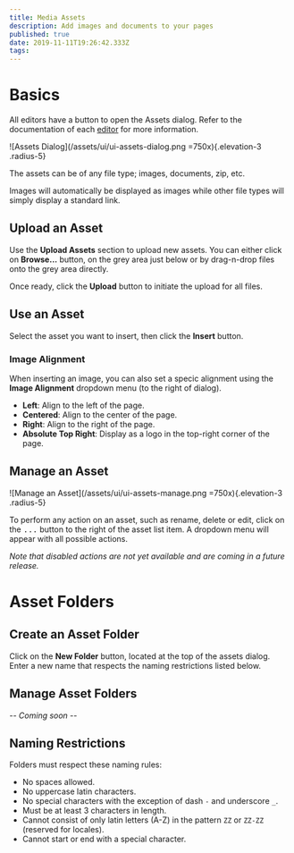 ```yaml
---
title: Media Assets
description: Add images and documents to your pages
published: true
date: 2019-11-11T19:26:42.333Z
tags: 
---
```


# Basics

All editors have a button to open the Assets dialog. Refer to the documentation of each [editor](/editors) for more information.

![Assets Dialog](/assets/ui/ui-assets-dialog.png =750x){.elevation-3 .radius-5}

The assets can be of any file type; images, documents, zip, etc.

Images will automatically be displayed as images while other file types will simply display a standard link.

## Upload an Asset

Use the **Upload Assets** section to upload new assets. You can either click on **Browse...** button, on the grey area just below or by drag-n-drop files onto the grey area directly.

Once ready, click the **Upload** button to initiate the upload for all files.

## Use an Asset

Select the asset you want to insert, then click the **Insert** button.

### Image Alignment

When inserting an image, you can also set a specic alignment using the **Image Alignment** dropdown menu (to the right of dialog).

- **Left**: Align to the left of the page.
- **Centered**: Align to the center of the page.
- **Right**: Align to the right of the page.
- **Absolute Top Right**: Display as a logo in the top-right corner of the page.

## Manage an Asset

![Manage an Asset](/assets/ui/ui-assets-manage.png =750x){.elevation-3 .radius-5}

To perform any action on an asset, such as rename, delete or edit, click on the <kbd>...</kbd> button to the right of the asset list item. A dropdown menu will appear with all possible actions.

*Note that disabled actions are not yet available and are coming in a future release.*

# Asset Folders

## Create an Asset Folder

Click on the **New Folder** button, located at the top of the assets dialog. Enter a new name that respects the naming restrictions listed below.

## Manage Asset Folders

*-- Coming soon --*

## Naming Restrictions

Folders must respect these naming rules:

- No spaces allowed.
- No uppercase latin characters.
- No special characters with the exception of dash `-` and underscore `_`.
- Must be at least 3 characters in length.
- Cannot consist of only latin letters (A-Z) in the pattern `ZZ` or `ZZ-ZZ` (reserved for locales).
- Cannot start or end with a special character.
